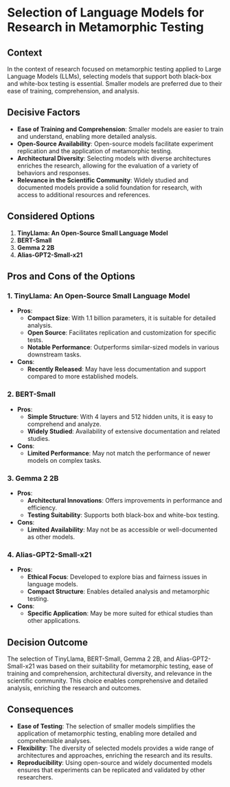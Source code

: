 # Selection of Language Models for Research in Metamorphic Testing

## Context

In the context of research focused on metamorphic testing applied to Large Language Models (LLMs), selecting models that support both black-box and white-box testing is essential. Smaller models are preferred due to their ease of training, comprehension, and analysis.

## Decisive Factors

- **Ease of Training and Comprehension**: Smaller models are easier to train and understand, enabling more detailed analysis.
- **Open-Source Availability**: Open-source models facilitate experiment replication and the application of metamorphic testing.
- **Architectural Diversity**: Selecting models with diverse architectures enriches the research, allowing for the evaluation of a variety of behaviors and responses.
- **Relevance in the Scientific Community**: Widely studied and documented models provide a solid foundation for research, with access to additional resources and references.

## Considered Options

1. **TinyLlama: An Open-Source Small Language Model**
2. **BERT-Small**
3. **Gemma 2 2B**
4. **Alias-GPT2-Small-x21**

## Pros and Cons of the Options

### 1. TinyLlama: An Open-Source Small Language Model

- **Pros**:
  - **Compact Size**: With 1.1 billion parameters, it is suitable for detailed analysis.
  - **Open Source**: Facilitates replication and customization for specific tests.
  - **Notable Performance**: Outperforms similar-sized models in various downstream tasks.
- **Cons**:
  - **Recently Released**: May have less documentation and support compared to more established models.

### 2. BERT-Small

- **Pros**:
  - **Simple Structure**: With 4 layers and 512 hidden units, it is easy to comprehend and analyze.
  - **Widely Studied**: Availability of extensive documentation and related studies.
- **Cons**:
  - **Limited Performance**: May not match the performance of newer models on complex tasks.

### 3. Gemma 2 2B

- **Pros**:
  - **Architectural Innovations**: Offers improvements in performance and efficiency.
  - **Testing Suitability**: Supports both black-box and white-box testing.
- **Cons**:
  - **Limited Availability**: May not be as accessible or well-documented as other models.

### 4. Alias-GPT2-Small-x21

- **Pros**:
  - **Ethical Focus**: Developed to explore bias and fairness issues in language models.
  - **Compact Structure**: Enables detailed analysis and metamorphic testing.
- **Cons**:
  - **Specific Application**: May be more suited for ethical studies than other applications.

## Decision Outcome

The selection of TinyLlama, BERT-Small, Gemma 2 2B, and Alias-GPT2-Small-x21 was based on their suitability for metamorphic testing, ease of training and comprehension, architectural diversity, and relevance in the scientific community. This choice enables comprehensive and detailed analysis, enriching the research and outcomes.

## Consequences

- **Ease of Testing**: The selection of smaller models simplifies the application of metamorphic testing, enabling more detailed and comprehensible analyses.
- **Flexibility**: The diversity of selected models provides a wide range of architectures and approaches, enriching the research and its results.
- **Reproducibility**: Using open-source and widely documented models ensures that experiments can be replicated and validated by other researchers.
